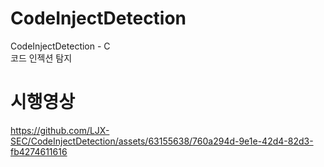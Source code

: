 # CodeInjectDetection
CodeInjectDetection - C   
코드 인젝션 탐지   

# 시행영상
https://github.com/LJX-SEC/CodeInjectDetection/assets/63155638/760a294d-9e1e-42d4-82d3-fb4274611616


